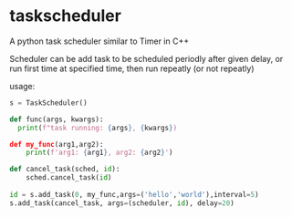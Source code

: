 # taskscheduler
A python task scheduler similar to Timer in C++

Scheduler can be add task to be scheduled periodly after given delay, or run first time at specified time, then run repeatly (or not repeatly)

usage:
``` python
s = TaskScheduler()

def func(args, kwargs):
  print(f"task running: {args}, {kwargs})

def my_func(arg1,arg2):
    print(f'arg1: {arg1}, arg2: {arg2}')

def cancel_task(sched, id):
    sched.cancel_task(id)
    
id = s.add_task(0, my_func,args=('hello','world'),interval=5)
s.add_task(cancel_task, args=(scheduler, id), delay=20)

```
